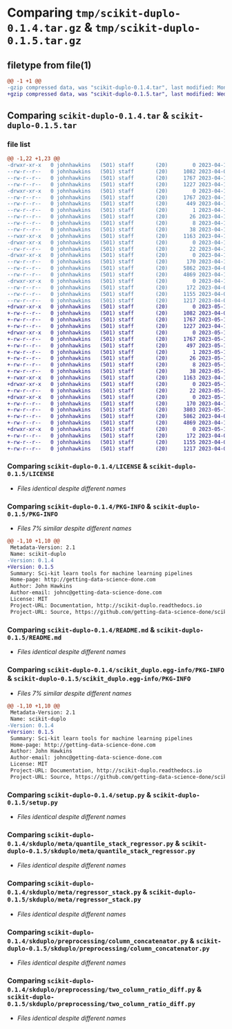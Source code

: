 # Comparing `tmp/scikit-duplo-0.1.4.tar.gz` & `tmp/scikit-duplo-0.1.5.tar.gz`

## filetype from file(1)

```diff
@@ -1 +1 @@
-gzip compressed data, was "scikit-duplo-0.1.4.tar", last modified: Mon Apr 10 22:59:15 2023, max compression
+gzip compressed data, was "scikit-duplo-0.1.5.tar", last modified: Wed May 17 03:05:45 2023, max compression
```

## Comparing `scikit-duplo-0.1.4.tar` & `scikit-duplo-0.1.5.tar`

### file list

```diff
@@ -1,22 +1,23 @@
-drwxr-xr-x   0 johnhawkins   (501) staff       (20)        0 2023-04-10 22:59:15.234074 scikit-duplo-0.1.4/
--rw-r--r--   0 johnhawkins   (501) staff       (20)     1082 2023-04-06 00:11:51.000000 scikit-duplo-0.1.4/LICENSE
--rw-r--r--   0 johnhawkins   (501) staff       (20)     1767 2023-04-10 22:59:15.233707 scikit-duplo-0.1.4/PKG-INFO
--rw-r--r--   0 johnhawkins   (501) staff       (20)     1227 2023-04-10 06:17:16.000000 scikit-duplo-0.1.4/README.md
-drwxr-xr-x   0 johnhawkins   (501) staff       (20)        0 2023-04-10 22:59:15.228653 scikit-duplo-0.1.4/scikit_duplo.egg-info/
--rw-r--r--   0 johnhawkins   (501) staff       (20)     1767 2023-04-10 22:59:15.000000 scikit-duplo-0.1.4/scikit_duplo.egg-info/PKG-INFO
--rw-r--r--   0 johnhawkins   (501) staff       (20)      449 2023-04-10 22:59:15.000000 scikit-duplo-0.1.4/scikit_duplo.egg-info/SOURCES.txt
--rw-r--r--   0 johnhawkins   (501) staff       (20)        1 2023-04-10 22:59:15.000000 scikit-duplo-0.1.4/scikit_duplo.egg-info/dependency_links.txt
--rw-r--r--   0 johnhawkins   (501) staff       (20)       26 2023-04-10 22:59:15.000000 scikit-duplo-0.1.4/scikit_duplo.egg-info/requires.txt
--rw-r--r--   0 johnhawkins   (501) staff       (20)        8 2023-04-10 22:59:15.000000 scikit-duplo-0.1.4/scikit_duplo.egg-info/top_level.txt
--rw-r--r--   0 johnhawkins   (501) staff       (20)       38 2023-04-10 22:59:15.234223 scikit-duplo-0.1.4/setup.cfg
--rwxr-xr-x   0 johnhawkins   (501) staff       (20)     1163 2023-04-10 21:57:03.000000 scikit-duplo-0.1.4/setup.py
-drwxr-xr-x   0 johnhawkins   (501) staff       (20)        0 2023-04-10 22:59:15.228925 scikit-duplo-0.1.4/skduplo/
--rw-r--r--   0 johnhawkins   (501) staff       (20)       22 2023-04-10 22:59:01.000000 scikit-duplo-0.1.4/skduplo/__init__.py
-drwxr-xr-x   0 johnhawkins   (501) staff       (20)        0 2023-04-10 22:59:15.230845 scikit-duplo-0.1.4/skduplo/meta/
--rw-r--r--   0 johnhawkins   (501) staff       (20)      170 2023-04-10 22:37:28.000000 scikit-duplo-0.1.4/skduplo/meta/__init__.py
--rw-r--r--   0 johnhawkins   (501) staff       (20)     5862 2023-04-06 22:04:15.000000 scikit-duplo-0.1.4/skduplo/meta/quantile_stack_regressor.py
--rw-r--r--   0 johnhawkins   (501) staff       (20)     4869 2023-04-10 22:56:04.000000 scikit-duplo-0.1.4/skduplo/meta/regressor_stack.py
-drwxr-xr-x   0 johnhawkins   (501) staff       (20)        0 2023-04-10 22:59:15.232740 scikit-duplo-0.1.4/skduplo/preprocessing/
--rw-r--r--   0 johnhawkins   (501) staff       (20)      172 2023-04-06 21:55:06.000000 scikit-duplo-0.1.4/skduplo/preprocessing/__init__.py
--rw-r--r--   0 johnhawkins   (501) staff       (20)     1155 2023-04-06 00:24:35.000000 scikit-duplo-0.1.4/skduplo/preprocessing/column_concatenator.py
--rw-r--r--   0 johnhawkins   (501) staff       (20)     1217 2023-04-06 00:20:02.000000 scikit-duplo-0.1.4/skduplo/preprocessing/two_column_ratio_diff.py
+drwxr-xr-x   0 johnhawkins   (501) staff       (20)        0 2023-05-17 03:05:45.913049 scikit-duplo-0.1.5/
+-rw-r--r--   0 johnhawkins   (501) staff       (20)     1082 2023-04-06 00:11:51.000000 scikit-duplo-0.1.5/LICENSE
+-rw-r--r--   0 johnhawkins   (501) staff       (20)     1767 2023-05-17 03:05:45.912561 scikit-duplo-0.1.5/PKG-INFO
+-rw-r--r--   0 johnhawkins   (501) staff       (20)     1227 2023-04-10 06:17:16.000000 scikit-duplo-0.1.5/README.md
+drwxr-xr-x   0 johnhawkins   (501) staff       (20)        0 2023-05-17 03:05:45.904969 scikit-duplo-0.1.5/scikit_duplo.egg-info/
+-rw-r--r--   0 johnhawkins   (501) staff       (20)     1767 2023-05-17 03:05:45.000000 scikit-duplo-0.1.5/scikit_duplo.egg-info/PKG-INFO
+-rw-r--r--   0 johnhawkins   (501) staff       (20)      497 2023-05-17 03:05:45.000000 scikit-duplo-0.1.5/scikit_duplo.egg-info/SOURCES.txt
+-rw-r--r--   0 johnhawkins   (501) staff       (20)        1 2023-05-17 03:05:45.000000 scikit-duplo-0.1.5/scikit_duplo.egg-info/dependency_links.txt
+-rw-r--r--   0 johnhawkins   (501) staff       (20)       26 2023-05-17 03:05:45.000000 scikit-duplo-0.1.5/scikit_duplo.egg-info/requires.txt
+-rw-r--r--   0 johnhawkins   (501) staff       (20)        8 2023-05-17 03:05:45.000000 scikit-duplo-0.1.5/scikit_duplo.egg-info/top_level.txt
+-rw-r--r--   0 johnhawkins   (501) staff       (20)       38 2023-05-17 03:05:45.913264 scikit-duplo-0.1.5/setup.cfg
+-rwxr-xr-x   0 johnhawkins   (501) staff       (20)     1163 2023-04-10 21:57:03.000000 scikit-duplo-0.1.5/setup.py
+drwxr-xr-x   0 johnhawkins   (501) staff       (20)        0 2023-05-17 03:05:45.905546 scikit-duplo-0.1.5/skduplo/
+-rw-r--r--   0 johnhawkins   (501) staff       (20)       22 2023-05-17 03:03:48.000000 scikit-duplo-0.1.5/skduplo/__init__.py
+drwxr-xr-x   0 johnhawkins   (501) staff       (20)        0 2023-05-17 03:05:45.908657 scikit-duplo-0.1.5/skduplo/meta/
+-rw-r--r--   0 johnhawkins   (501) staff       (20)      170 2023-04-10 22:37:28.000000 scikit-duplo-0.1.5/skduplo/meta/__init__.py
+-rw-r--r--   0 johnhawkins   (501) staff       (20)     3803 2023-05-17 01:42:00.000000 scikit-duplo-0.1.5/skduplo/meta/baseline_proportional_regressor.py
+-rw-r--r--   0 johnhawkins   (501) staff       (20)     5862 2023-04-06 22:04:15.000000 scikit-duplo-0.1.5/skduplo/meta/quantile_stack_regressor.py
+-rw-r--r--   0 johnhawkins   (501) staff       (20)     4869 2023-04-10 22:56:04.000000 scikit-duplo-0.1.5/skduplo/meta/regressor_stack.py
+drwxr-xr-x   0 johnhawkins   (501) staff       (20)        0 2023-05-17 03:05:45.911504 scikit-duplo-0.1.5/skduplo/preprocessing/
+-rw-r--r--   0 johnhawkins   (501) staff       (20)      172 2023-04-06 21:55:06.000000 scikit-duplo-0.1.5/skduplo/preprocessing/__init__.py
+-rw-r--r--   0 johnhawkins   (501) staff       (20)     1155 2023-04-06 00:24:35.000000 scikit-duplo-0.1.5/skduplo/preprocessing/column_concatenator.py
+-rw-r--r--   0 johnhawkins   (501) staff       (20)     1217 2023-04-06 00:20:02.000000 scikit-duplo-0.1.5/skduplo/preprocessing/two_column_ratio_diff.py
```

### Comparing `scikit-duplo-0.1.4/LICENSE` & `scikit-duplo-0.1.5/LICENSE`

 * *Files identical despite different names*

### Comparing `scikit-duplo-0.1.4/PKG-INFO` & `scikit-duplo-0.1.5/PKG-INFO`

 * *Files 7% similar despite different names*

```diff
@@ -1,10 +1,10 @@
 Metadata-Version: 2.1
 Name: scikit-duplo
-Version: 0.1.4
+Version: 0.1.5
 Summary: Sci-kit learn tools for machine learning pipelines
 Home-page: http://getting-data-science-done.com
 Author: John Hawkins
 Author-email: johnc@getting-data-science-done.com
 License: MIT
 Project-URL: Documentation, http://scikit-duplo.readthedocs.io
 Project-URL: Source, https://github.com/getting-data-science-done/scikit-duplo
```

### Comparing `scikit-duplo-0.1.4/README.md` & `scikit-duplo-0.1.5/README.md`

 * *Files identical despite different names*

### Comparing `scikit-duplo-0.1.4/scikit_duplo.egg-info/PKG-INFO` & `scikit-duplo-0.1.5/scikit_duplo.egg-info/PKG-INFO`

 * *Files 7% similar despite different names*

```diff
@@ -1,10 +1,10 @@
 Metadata-Version: 2.1
 Name: scikit-duplo
-Version: 0.1.4
+Version: 0.1.5
 Summary: Sci-kit learn tools for machine learning pipelines
 Home-page: http://getting-data-science-done.com
 Author: John Hawkins
 Author-email: johnc@getting-data-science-done.com
 License: MIT
 Project-URL: Documentation, http://scikit-duplo.readthedocs.io
 Project-URL: Source, https://github.com/getting-data-science-done/scikit-duplo
```

### Comparing `scikit-duplo-0.1.4/setup.py` & `scikit-duplo-0.1.5/setup.py`

 * *Files identical despite different names*

### Comparing `scikit-duplo-0.1.4/skduplo/meta/quantile_stack_regressor.py` & `scikit-duplo-0.1.5/skduplo/meta/quantile_stack_regressor.py`

 * *Files identical despite different names*

### Comparing `scikit-duplo-0.1.4/skduplo/meta/regressor_stack.py` & `scikit-duplo-0.1.5/skduplo/meta/regressor_stack.py`

 * *Files identical despite different names*

### Comparing `scikit-duplo-0.1.4/skduplo/preprocessing/column_concatenator.py` & `scikit-duplo-0.1.5/skduplo/preprocessing/column_concatenator.py`

 * *Files identical despite different names*

### Comparing `scikit-duplo-0.1.4/skduplo/preprocessing/two_column_ratio_diff.py` & `scikit-duplo-0.1.5/skduplo/preprocessing/two_column_ratio_diff.py`

 * *Files identical despite different names*

